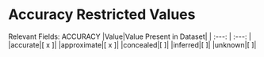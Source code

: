 



# Accuracy Restricted Values
  
Relevant Fields: ACCURACY
|Value|Value Present in Dataset|
| :---: | :---: |
|accurate|[ x ]|
|approximate|[ x ]|
|concealed|[  ]|
|inferred|[  ]|
|unknown|[  ]|
